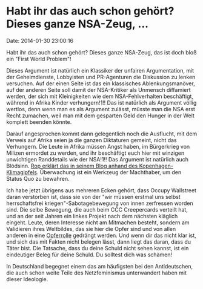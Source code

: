 Habt ihr das auch schon gehört? Dieses ganze NSA-Zeug, \...
===========================================================

Date: 2014-01-30 23:00:16

Habt ihr das auch schon gehört? Dieses ganze NSA-Zeug, das ist doch bloß
ein \"First World Problem\"!

Dieses Argument ist natürlich ein Klassiker der unfairen Argumentation,
mit der Geheimdienste, Lobbyisten und PR-Agenturen die Diskussion zu
lenken versuchen. Auf der einen Seite ist das ein klassisches
Ablenkungsmanöver, auf der anderen Seite soll damit der NSA-Kritiker als
Unmensch diffamiert werden, der sich mit Kleinigkeiten wie dem
NSA-Fehlverhalten beschäftigt, während in Afrika Kinder verhungern!1!!
Das ist natürlich als Argument völlig wertlos, denn wenn man es als
Argument zulässt, müsste man die NSA erst Recht zumachen, weil man mit
dem gesparten Geld den Hunger in der Welt komplett beenden könnte.

Darauf angesprochen kommt dann gelegentlich noch die Ausflucht, mit dem
Verweis auf Afrika seien ja die ganzen Diktaturen gemeint, nicht das
Verhungern. Die Leute in Afrika müssen Angst haben, im Bürgerkrieg von
Milizen ermordet zu werden, und ihr beschäftigt euch hier mit winzigen
unwichtigen Randdetails wie der NSA!1!! Das Argument ist natürlich auch
Blödsinn. [Rop erklärt das in seinem Blog anhand des
Kopenhagen-Klimagipfels](http://rop.gonggri.jp/?p=722). Überwachung ist
ein Werkzeug der Machthaber, um den Status Quo zu bewahren.

Ich habe jetzt übrigens aus mehreren Ecken gehört, dass Occupy
Wallstreet daran verstorben ist, dass sie von der \"wir müssen erstmal
uns selbst herrschaftsfrei kriegen\"-Sabotagebewegung von innen
zerfressen worden sind. Die selbe Bewegung, die auch beim CCC
Creepercards verteilt hat, und an der seit Jahren ein linkes Projekt
nach dem nächsten kläglich eingeht. Leute, deren Interesse nicht am
Mitmachen besteht, sondern am Validieren ihres Weltbildes, das sie hier
die Opfer sind und von allen anderen in eine
[Opferrolle](http://chaoslife.findchaos.com/societys-new-rules) gedrängt
werden. Und wenn dir das nicht klar ist, und sich das mit Fakten nicht
belegen lässt, dann liegt das daran, dass du Täter bist. Die Tatsache,
dass du deine Schuld nicht sehen kannst, ist ein eindeutiger Beleg für
deine Schuld. Du solltest dich was schämen!

In Deutschland begegnet einem das am häufigsten bei den Antideutschen,
die auch schon weite Teile des Netzfeminismus unterwandert haben mit
dieser Ideologie.

